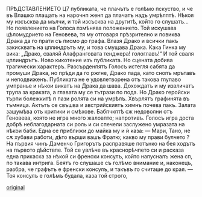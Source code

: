﻿ПРѢДСТАВЛЕНИЕТО	Ц7
публиката, че плачътъ е голѣмо пскуство, и че въ Влашко плащатъ на нарочнп женп да плачатъ надъ умрѣлптѣ. Нѣкоя му изсъсква да мълчи, и той изсъсква на другитѣ, който го слушатъ... Но появлението на Голоса пзмѣнява положението. Той искушава цѣломудрието на Геновева, тя му отговаря прѣзрително и повиква Драка да го прати съ писмо до графа. Влазя Драко и всички пакъ закискватъ на цплиндрътъ му, и това смущава Драка. Кака Гинка му вика: „Драко, сваляй Алафранговата тенджера! гологлавъ!“ И той сваля цплиндрътъ. Ново кикотение изъ публиката. Но сцената добива трагически характеръ. Разсърденпятъ Голосъ истегля сабята да промуши Драка, но прѣди да го ржгне, Драко пада, като снопъ мрътавъ и неподвиженъ. Публиката не е удовлетворена отъ такова глупаво умпранье и нѣкои викатъ на Драка да шава. Дохождатъ и му извличатъ трупа за краката, а главата му се тътрази по пода. Но Драко геройски търпи болежкитѣ п пази ролята си на умрѣлъ. Хвърлятъ графинята въ тъмница.
Актътъ се свъшва и австрийскиятъ химнъ почева пакъ. Залата зашумѣва отъ критики и смѣхове. Бабпчкптѣ сж недоволни отъ Геновева, която не игра много жаловпто; напротивъ. Голосъ игра доста добрѣ неблагодарната си роль и си спечели заслужено умразата на нѣкои баби. Една се приближи до майка му и ѝ каза:
— Мари, Тано, не сѫ хубави работи, дѣто върши вашъ Фратю; какво му прави булчето ?
На първия чинъ Даменчо Григорътъ расправяше потънко на бея ходътъ на първото дѣйствпе. Той се увлѣче въ краснорѣчпето си и расказа една прикаска за нѣкой си френски консулъ, който напусналъ жена сп, по такава интрига. Беятъ го слушаше съ голѣмо внимание и, наконецъ, разбра, че графътъ е френски консулъ, и такъвъ го считаше до края.
— Тоя консулъ е голѣмъ будала, каза той строго,

[original](images/136.jpg)
